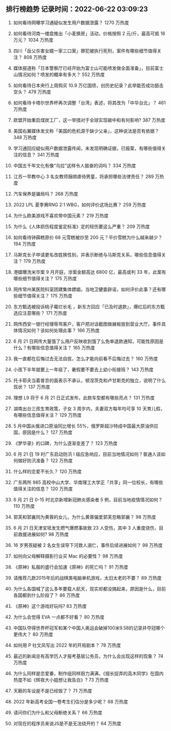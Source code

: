 
## 排行榜趋势 记录时间：2022-06-22 03:09:23
  
  1. 如何看待网曝学习通疑似发生用户数据泄露？ 1270 万热度
    
  2. 如何看待河南一楼盘推出「小麦换房」活动，价格按照 2 元/斤，最高可抵 16 万元？ 1034 万热度
    
  3. 四川「岳父杀害女婿一家三口案」罪犯被执行死刑，案件有哪些细节值得关注？ 808 万热度
    
  4. 媒体报道称「日本警察厅已经开始为富士山可能喷发做全面准备」，目前富士山情况如何？喷发的概率有多大？ 552 万热度
    
  5. 如何看待日本央行上周购买 10.9 万亿国债，创历史纪录？此举能否成功狙击空头？ 478 万热度
    
  6. 如何看待卡塔尔世界杯再次调整「台湾」表述，将其改为「中华台北」？ 461 万热度
    
  7. 欧盟开始重启煤炭工厂，这一举措对于全球实现碳中和有何影响? 387 万热度
    
  8. 美国右翼媒体发文称「美国的危机源于缺少父亲」，这种说法是否有依据？ 348 万热度
    
  9. 学习通回应疑似用户数据泄露传闻，未发现明确证据，已报案，有哪些值得关注的信息？ 341 万热度
    
  10. 中国五千年文化有像“乌拉”这样令人振奋的词吗？ 334 万热度
    
  11. 江苏一早教中心 3 名女教师捆绑虐待男童，将承担哪些法律责任？ 289 万热度
    
  12. 汽车保养是骗局吗？ 268 万热度
    
  13. 2022 LPL 夏季赛RNG 2:1 WBG，如何评价这场比赛？ 259 万热度
    
  14. 为什么欧美游戏不喜欢带中国元素？ 219 万热度
    
  15. 为什么《人体损伤程度鉴定标准》定的轻伤要这么严重？ 209 万热度
    
  16. 如何看待钟薛糕原价 68 元雪糕被炒至 200 元？平价雪糕为什么越来越少？ 194 万热度
    
  17. 马斯克长子申请更名改姓换性别，并表示断绝与马斯克关系，哪些信息值得关注？ 179 万热度
    
  18. 港媒曝洗米华案 9 月开庭，涉案金额高达 6800 亿，最高或判 33 年，此案有哪些细节值得关注？ 175 万热度
    
  19. 网传常州某医院科室团建集体嫖娼，当地卫健委辟谣，如何评价此事？还有哪些细节值得关注？ 175 万热度
    
  20. 东方甄选被投诉桃子霉烂长毛 ，新东方回应「已及时退款」，爆红后的东方甄选应注意哪些？ 171 万热度
    
  21. 网传西安一银行经理辱骂客户，客户把对话截图做展板放到营业大厅。事件具体情况如何？该如何处理此事？ 166 万热度
    
  22. 6 月 21 日网传大量饿了么用户反映收到饿了么免单退款通知，可能性原因是什么？有哪些信息值得关注？ 165 万热度
    
  23. 我一直都在后悔过去无法自拔，怎么才能向前看不后悔过去？ 160 万热度
    
  24. 小孩下半年就要上一年级了，暑假要不要去上幼小衔接班？ 143 万热度
    
  25. 托卡耶夫当着普京的面表示不承认，顿涅茨克和卢甘斯克的独立​，说明了什么现状？ 137 万热度
    
  26. 理想 L9 将于 6 月 21 日正式发布，此款车型都有哪些亮点？ 131 万热度
    
  27. 湖南出台三孩生育政策，子女 3 周岁内，夫妻双方每年均可享 10 天育儿假，有哪些信息值得关注？ 129 万热度
    
  28. 5 月中国从俄进口原油同比增长 55%，俄罗斯超沙特成中国最大原油供应国，原因是什么？ 127 万热度
    
  29. 《梦华录》的口碑，为什么逐渐变差了？ 123 万热度
    
  30. 6 月 21 日 19 时广东启动防汛 Ⅰ 级应急响应，目前当地情况如何？普通人该如何做好防汛准备？ 122 万热度
    
  31. 什么样的恋爱不长久？ 120 万热度
    
  32. 广东两所 985 高校中山大学、华南理工大学正「共享」同一位校长，有哪些值得关注的信息？ 120 万热度
    
  33. 6 月 21 日 0-15 时北京新增新冠肺炎感染者 5 例，目前当地疫情情况如何？ 110 万热度
    
  34. 郭芙和郭襄同为黄蓉的女儿，为什么黄蓉偏爱郭芙忽略郭襄？ 98 万热度
    
  35. 6 月 21 日天津宝坻发生燃气爆燃事故致 23 人受伤，其中 3 人重度烧伤，目前救援进展如何? 98 万热度
    
  36. 16 岁男孩疑被 2 名女生误导下河救人溺亡，事件后续进展如何？ 98 万热度
    
  37. 如何向父母解释摄影行业买 Mac 的必要性？ 98 万热度
    
  38. 《原神》私服的盛行会加速《原神》的死亡吗？ 91 万热度
    
  39. 请推荐几款2015年后的战棋类电脑单机游戏，太旧太老的不要？ 89 万热度
    
  40. 为什么各国喊了这么多年要载人航天，现实却都没搞起来，原因是什么，目前各国都到什么阶段了？ 86 万热度
    
  41. 《原神》这个游戏好玩吗? 83 万热度
    
  42. 为什么会觉得 EVA 一点都不好看？ 80 万热度
    
  43. 中国队夺得世界杯冠军和某个中国人奥运会破掉100米9.58的记录并夺冠哪个更伟大？ 80 万热度
    
  44. 如何用 P 社文风写出 2022 年的开局剧本？ 78 万热度
    
  45. 最近的新闻总有高学历人才报考基层公务员，为什么会出现这样的现象？ 74 万热度
    
  46. 为什么同样是恋爱番，制作组同样厨力满满，《擅长捉弄的高木同学》在国内热度不如《辉夜大小姐想让我告白》? 73 万热度
    
  47. 天籁的车设是不是已经毁了？ 71 万热度
    
  48. 2022 年新高考全国一卷考生们估分是多少呢？ 68 万热度
    
  49. 请问你们为什么和父母断绝关系？ 66 万热度
    
  50. 对现在的程序员来说JS是不是无法绕开的？ 64 万热度
    